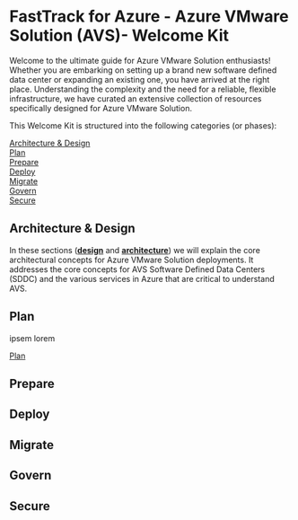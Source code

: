 # FastTrack for Azure - Azure VMware Solution (AVS)- Welcome Kit


Welcome to the ultimate guide for Azure VMware Solution enthusiasts! Whether you are embarking on setting up a brand new software defined data center or expanding an existing one, you have arrived at the right place. Understanding the complexity and the need for a reliable, flexible infrastructure, we have curated an extensive collection of resources specifically designed for Azure VMware Solution.

This Welcome Kit is structured into the following categories (or phases):

[Architecture \& Design](#architecture--design)  
[Plan](#plan)  
[Prepare](#prepare)  
[Deploy](#deploy)  
[Migrate](#migrate)  
[Govern](#govern)  
[Secure](#secure)  


## Architecture & Design

In these sections ([**design**](architectureAndDesign/design.md) and [**architecture**](architectureAndDesign/architecture.md)) we will explain the core architectural concepts for Azure VMware Solution deployments. It addresses the core concepts for AVS Software Defined Data Centers (SDDC) and the various services in Azure that are critical to understand AVS.

## Plan

ipsem lorem

[Plan](plan/plan.md)

## Prepare
## Deploy
## Migrate
## Govern
## Secure

